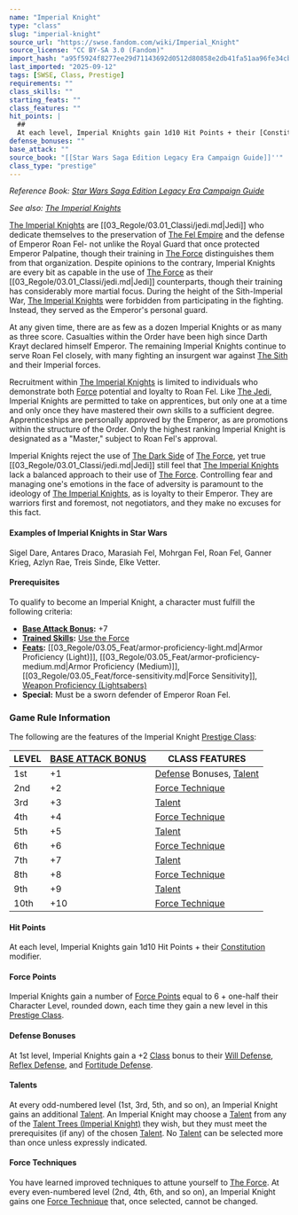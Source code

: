 ```yaml
---
name: "Imperial Knight"
type: "class"
slug: "imperial-knight"
source_url: "https://swse.fandom.com/wiki/Imperial_Knight"
source_license: "CC BY-SA 3.0 (Fandom)"
import_hash: "a95f5924f8277ee29d71143692d0512d80858e2db41fa51aa96fe34cb3c1827b"
last_imported: "2025-09-12"
tags: [SWSE, Class, Prestige]
requirements: ""
class_skills: ""
starting_feats: ""
class_features: ""
hit_points: |
  ## 
  At each level, Imperial Knights gain 1d10 Hit Points + their [Constitution](https://swse.fandom.com/wiki/Constitution) modifier.
defense_bonuses: ""
base_attack: ""
source_book: "[[Star Wars Saga Edition Legacy Era Campaign Guide]]''"
class_type: "prestige"
---
```

*Reference Book: [Star Wars Saga Edition Legacy Era Campaign Guide](https://swse.fandom.com/wiki/Star_Wars_Saga_Edition_Legacy_Era_Campaign_Guide)*

*See also: [The Imperial Knights](https://swse.fandom.com/wiki/The_Imperial_Knights)*

[The Imperial Knights](https://swse.fandom.com/wiki/The_Imperial_Knights) are [[03_Regole/03.01_Classi/jedi.md|Jedi]] who dedicate themselves to the preservation of [The Fel Empire](https://swse.fandom.com/wiki/The_Fel_Empire) and the defense of Emperor Roan Fel- not unlike the Royal Guard that once protected Emperor Palpatine, though their training in [The Force](https://swse.fandom.com/wiki/The_Force) distinguishes them from that organization. Despite opinions to the contrary, Imperial Knights are every bit as capable in the use of [The Force](https://swse.fandom.com/wiki/The_Force) as their [[03_Regole/03.01_Classi/jedi.md|Jedi]] counterparts, though their training has considerably more martial focus. During the height of the Sith-Imperial War, [The Imperial Knights](https://swse.fandom.com/wiki/The_Imperial_Knights) were forbidden from participating in the fighting. Instead, they served as the Emperor's personal guard.

At any given time, there are as few as a dozen Imperial Knights or as many as three score. Casualties within the Order have been high since Darth Krayt declared himself Emperor. The remaining Imperial Knights continue to serve Roan Fel closely, with many fighting an insurgent war against [The Sith](https://swse.fandom.com/wiki/The_Sith) and their Imperial forces.

Recruitment within [The Imperial Knights](https://swse.fandom.com/wiki/The_Imperial_Knights) is limited to individuals who demonstrate both [Force](https://swse.fandom.com/wiki/Force) potential and loyalty to Roan Fel. Like [The Jedi](https://swse.fandom.com/wiki/The_Jedi), Imperial Knights are permitted to take on apprentices, but only one at a time and only once they have mastered their own skills to a sufficient degree. Apprenticeships are personally approved by the Emperor, as are promotions within the structure of the Order. Only the highest ranking Imperial Knight is designated as a "Master," subject to Roan Fel's approval.

Imperial Knights reject the use of [The Dark Side](https://swse.fandom.com/wiki/The_Dark_Side) of [The Force](https://swse.fandom.com/wiki/The_Force), yet true [[03_Regole/03.01_Classi/jedi.md|Jedi]] still feel that [The Imperial Knights](https://swse.fandom.com/wiki/The_Imperial_Knights) lack a balanced approach to their use of [The Force](https://swse.fandom.com/wiki/The_Force). Controlling fear and managing one's emotions in the face of adversity is paramount to the ideology of [The Imperial Knights](https://swse.fandom.com/wiki/The_Imperial_Knights), as is loyalty to their Emperor. They are warriors first and foremost, not negotiators, and they make no excuses for this fact.

#### **Examples of Imperial Knights in Star Wars**
Sigel Dare, Antares Draco, Marasiah Fel, Mohrgan Fel, Roan Fel, Ganner Krieg, Azlyn Rae, Treis Sinde, Elke Vetter.
#### **Prerequisites**
To qualify to become an Imperial Knight, a character must fulfill the following criteria:
- **[Base Attack Bonus](https://swse.fandom.com/wiki/Base_Attack_Bonus):** +7
- [**Trained Skills**](https://swse.fandom.com/wiki/Trained_Skills)**:** [Use the Force](https://swse.fandom.com/wiki/Use_the_Force)
- **[Feats](https://swse.fandom.com/wiki/Feats):** [[03_Regole/03.05_Feat/armor-proficiency-light.md|Armor Proficiency (Light)]], [[03_Regole/03.05_Feat/armor-proficiency-medium.md|Armor Proficiency (Medium)]], [[03_Regole/03.05_Feat/force-sensitivity.md|Force Sensitivity]], [Weapon Proficiency (Lightsabers)](https://swse.fandom.com/wiki/Weapon_Proficiency_(Lightsabers))
- **Special:** Must be a sworn defender of Emperor Roan Fel.
### Game Rule Information
The following are the features of the Imperial Knight [Prestige Class](https://swse.fandom.com/wiki/Prestige_Class):

| LEVEL | [BASE ATTACK BONUS](https://swse.fandom.com/wiki/BASE_ATTACK_BONUS) | CLASS FEATURES |
| --- | --- | --- |
| 1st | <nowiki>+1</nowiki> | [Defense](https://swse.fandom.com/wiki/Defense) Bonuses, [Talent](https://swse.fandom.com/wiki/Talent_Trees_(Imperial_Knight)) |
| 2nd | <nowiki>+2</nowiki> | [Force Technique](https://swse.fandom.com/wiki/Force_Technique) |
| 3rd | <nowiki>+3</nowiki> | [Talent](https://swse.fandom.com/wiki/Talent_Trees_(Imperial_Knight)) |
| 4th | <nowiki>+4</nowiki> | [Force Technique](https://swse.fandom.com/wiki/Force_Technique) |
| 5th | <nowiki>+5</nowiki> | [Talent](https://swse.fandom.com/wiki/Talent_Trees_(Imperial_Knight)) |
| 6th | <nowiki>+6</nowiki> | [Force Technique](https://swse.fandom.com/wiki/Force_Technique) |
| 7th | <nowiki>+7</nowiki> | [Talent](https://swse.fandom.com/wiki/Talent_Trees_(Imperial_Knight)) |
| 8th | <nowiki>+8</nowiki> | [Force Technique](https://swse.fandom.com/wiki/Force_Technique) |
| 9th | <nowiki>+9</nowiki> | [Talent](https://swse.fandom.com/wiki/Talent_Trees_(Imperial_Knight)) |
| 10th | <nowiki>+10</nowiki> | [Force Technique](https://swse.fandom.com/wiki/Force_Technique) |

#### **Hit Points**
At each level, Imperial Knights gain 1d10 Hit Points + their [Constitution](https://swse.fandom.com/wiki/Constitution) modifier.
#### **Force Points**
Imperial Knights gain a number of [Force Points](https://swse.fandom.com/wiki/Force_Points) equal to 6 + one-half their Character Level, rounded down, each time they gain a new level in this [Prestige Class](https://swse.fandom.com/wiki/Prestige_Class).
#### **Defense Bonuses**
At 1st level, Imperial Knights gain a +2 [Class](https://swse.fandom.com/wiki/Class) bonus to their [Will Defense](https://swse.fandom.com/wiki/Will_Defense), [Reflex Defense](https://swse.fandom.com/wiki/Reflex_Defense), and [Fortitude Defense](https://swse.fandom.com/wiki/Fortitude_Defense).
#### **Talents**
At every odd-numbered level (1st, 3rd, 5th, and so on), an Imperial Knight gains an additional [Talent](https://swse.fandom.com/wiki/Talent). An Imperial Knight may choose a [Talent](https://swse.fandom.com/wiki/Talent) from any of the [Talent Trees (Imperial Knight)](https://swse.fandom.com/wiki/Talent_Trees_(Imperial_Knight)) they wish, but they must meet the prerequisites (if any) of the chosen [Talent](https://swse.fandom.com/wiki/Talent). No [Talent](https://swse.fandom.com/wiki/Talent) can be selected more than once unless expressly indicated.
#### **Force Techniques**
You have learned improved techniques to attune yourself to [The Force](https://swse.fandom.com/wiki/The_Force). At every even-numbered level (2nd, 4th, 6th, and so on), an Imperial Knight gains one [Force Technique](https://swse.fandom.com/wiki/Force_Technique) that, once selected, cannot be changed.
